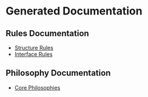 # Generated Documentation

## Rules Documentation

- [Structure Rules](rules/structure.md)
- [Interface Rules](rules/interface.md)

## Philosophy Documentation

- [Core Philosophies](philosophies/core.md)
